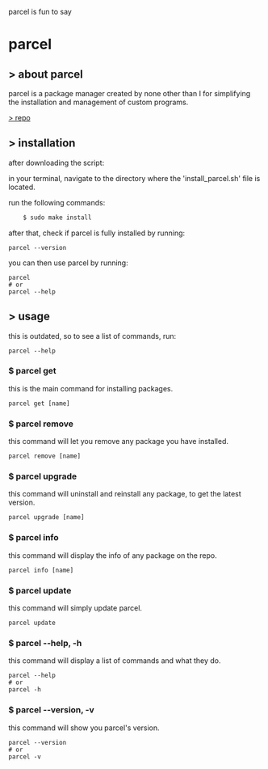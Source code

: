   parcel is fun to say 

parcel
======

\> about parcel
---------------

parcel is a package manager created by none other than I for simplifying the installation and management of custom programs.

[\> repo](https://parcel.pixspla.net/repo)

\> installation
---------------

after downloading the script:

in your terminal, navigate to the directory where the 'install\_parcel.sh' file is located.

run the following commands:

``` sh
    $ sudo make install
```

after that, check if parcel is fully installed by running:

    parcel --version

you can then use parcel by running:

    parcel
    # or
    parcel --help

\> usage
--------
this is outdated, so to see a list of commands, run:

    parcel --help

### $ parcel get

this is the main command for installing packages.

    parcel get [name]

### $ parcel remove

this command will let you remove any package you have installed.

    parcel remove [name]

### $ parcel upgrade

this command will uninstall and reinstall any package, to get the latest version.

    parcel upgrade [name]

### $ parcel info

this command will display the info of any package on the repo.

    parcel info [name]

### $ parcel update

this command will simply update parcel.

    parcel update

### $ parcel --help, -h

this command will display a list of commands and what they do.

    parcel --help
    # or
    parcel -h

### $ parcel --version, -v

this command will show you parcel's version.

    parcel --version
    # or
    parcel -v
